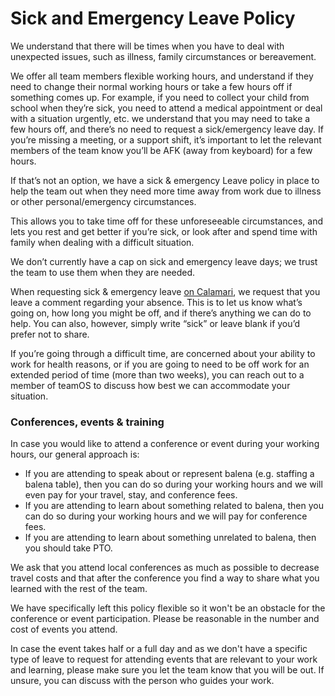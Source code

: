 # Sick and Emergency Leave Policy

We understand that there will be times when you have to deal with unexpected issues, such as illness, family circumstances or bereavement. 

We offer all team members flexible working hours, and understand if they need to change their normal working hours or take a few hours off if something comes up. For example, if you need to collect your child from school when they’re sick, you need to attend a medical appointment or deal with a situation urgently, etc. we understand that you may need to take a few hours off, and there’s no need to request a sick/emergency leave day. If you’re missing a meeting, or a support shift, it’s important to let the relevant members of the team know you’ll be AFK (away from keyboard) for a few hours.

If that’s not an option, we have a sick & emergency Leave policy in place to help the team out when they need more time away from work due to illness or other personal/emergency circumstances. 

This allows you to take time off for these unforeseeable circumstances, and lets you rest and get better if you’re sick, or look after and spend time with family when dealing with a difficult situation. 

We don’t currently have a cap on sick and emergency leave days; we trust the team to use them when they are needed. 

When requesting sick & emergency leave [on Calamari](../tooling/calamari), we request that you leave a comment regarding your absence. This is to let us know what’s going on, how long you might be off, and if there’s anything we can do to help. You can also, however, simply write “sick” or leave blank if you’d prefer not to share. 

If you’re going through a difficult time, are concerned about your ability to work for health reasons, or if you are going to need to be off work for an extended period of time (more than two weeks), you can reach out to a member of teamOS to discuss how best we can accommodate your situation. 

### Conferences, events & training

In case you would like to attend a conference or event during your working hours, our general approach is: 

* If you are attending to speak about or represent balena (e.g. staffing a balena table), then you can do so during your working hours and we will even pay for your travel, stay, and conference fees.
* If you are attending to learn about something related to balena, then you can do so during your working hours and we will pay for conference fees.
* If you are attending to learn about something unrelated to balena, then you should take PTO.

We ask that you attend local conferences as much as possible to decrease travel costs and that after the conference you find a way to share what you learned with the rest of the team.

We have specifically left this policy flexible so it won't be an obstacle for the conference or event participation. Please be reasonable in the number and cost of events you attend.

In case the event takes half or a full day and as we don't have a specific type of leave to request for attending events that are relevant to your work and learning, please make sure you let the team know that you will be out. If unsure, you can discuss with the person who guides your work.